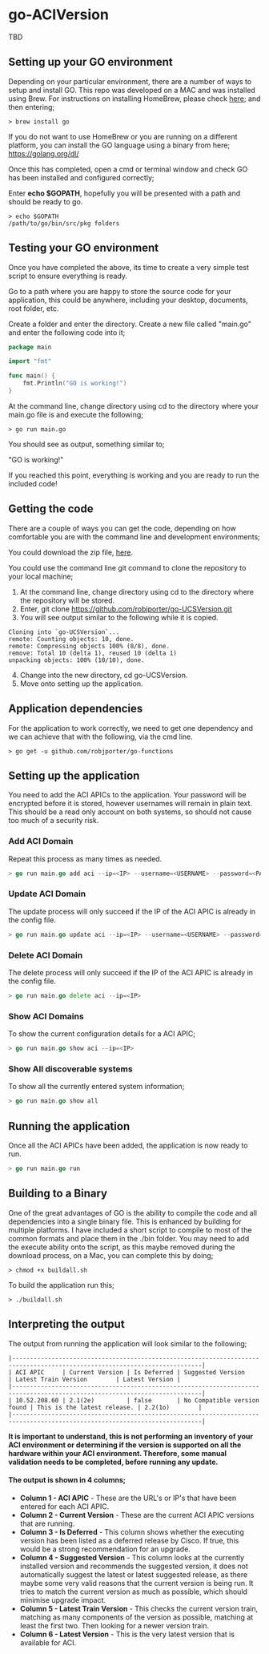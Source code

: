 # go-ACIVersion
TBD

## Setting up your GO environment
Depending on your particular environment, there are a number of ways to setup and install GO.  This repo was developed on a MAC and was installed using Brew.  For instructions on installing HomeBrew, please check [here](https://brew.sh/); and then entering;
```fish
> brew install go
```

If you do not want to use HomeBrew or you are running on a different platform, you can install the GO language using a binary from here;
https://golang.org/dl/

Once this has completed, open a cmd or terminal window and check GO has been installed and configured correctly;

Enter <b>echo $GOPATH</b>, hopefully you will be presented with a path and should be ready to go.

```fish
> echo $GOPATH
/path/to/go/bin/src/pkg folders
```

## Testing your GO environment
Once you have completed the above, its time to create a very simple test script to ensure everything is ready.

Go to a path where you are happy to store the source code for your application, this could be anywhere, including your desktop, documents, root folder, etc.

Create a folder and enter the directory.  Create a new file called "main.go" and enter the following code into it;

```go
package main

import "fmt"

func main() {
    fmt.Println("GO is working!")
}
```

At the command line, change directory using cd to the directory where your main.go file is and execute the following;
```fish
> go run main.go
```

You should see as output, something similar to;

"GO is working!"

If you reached this point, everything is working and you are ready to run the included code!

## Getting the code
There are a couple of ways you can get the code, depending on how comfortable you are with the command line and development environments;

You could download the zip file, [here](https://github.com/robjporter/go-UCSVersion/archive/master.zip).

You could use the command line git command to clone the repository to your local machine;
1. At the command line, change directory using cd to the directory where the repository will be stored.
2. Enter, git clone https://github.com/robjporter/go-UCSVersion.git
3. You will see output similar to the following while it is copied.
```fish
Cloning into `go-UCSVersion`...
remote: Counting objects: 10, done.
remote: Compressing objects 100% (8/8), done.
remove: Total 10 (delta 1), reused 10 (delta 1)
unpacking objects: 100% (10/10), done.
```
4. Change into the new directory, cd go-UCSVersion.
5. Move onto setting up the application.

## Application dependencies
For the application to work correctly, we need to get one dependency and we can achieve that with the following, via the cmd line.
```fish
> go get -u github.com/robjporter/go-functions
```

## Setting up the application
You need to add the ACI APICs to the application.  Your password will be encrypted before it is stored, however usernames will remain in plain text.  This should be a read only account on both systems, so should not cause too much of a security risk.

### Add ACI Domain
Repeat this process as many times as needed.
```go
> go run main.go add aci --ip=<IP> --username=<USERNAME> --password=<PASSWORD>
```

### Update ACI Domain
The update process will only succeed if the IP of the ACI APIC is already in the config file.
```go
> go run main.go update aci --ip=<IP> --username=<USERNAME> --password=<PASSWORD>
```

### Delete ACI Domain
The delete process will only succeed if the IP of the ACI APIC is already in the config file.
```go
> go run main.go delete aci --ip=<IP>
```
### Show ACI Domains
To show the current configuration details for a ACI APIC;
```go
> go run main.go show aci --ip=<IP>
```

### Show All discoverable systems
To show all the currently entered system information;
```go
> go run main.go show all
```

## Running the application
Once all the ACI APICs have been added, the application is now ready to run.
```go
> go run main.go run
```

## Building to a Binary
One of the great advantages of GO is the ability to compile the code and all dependencies into a single binary file.  This is enhanced by building for multiple platforms.  I have included a short script to compile to most of the common formats and place them in the ./bin folder.  You may need to add the execute ability onto the script, as this maybe removed during the download process, on a Mac, you can complete this by doing;
```fish
> chmod +x buildall.sh
```
To build the application run this;
```fish
> ./buildall.sh
```

## Interpreting the output
The output from running the application will look similar to the following;
```fish
|---------------------------------------------------------------------------------------------------------------------------|
| ACI APIC     | Current Version | Is Deferred | Suggested Version           | Latest Train Version        | Latest Version |
|---------------------------------------------------------------------------------------------------------------------------|
| 10.52.208.60 | 2.1(2e)         | false       | No Compatible version found | This is the latest release. | 2.2(1o)        |
|---------------------------------------------------------------------------------------------------------------------------|
```

**It is important to understand, this is not performing an inventory of your ACI environment or determining if the version is supported on all the hardware within your ACI environment.  Therefore, some manual validation needs to be completed, before running any update.**

#### The output is shown in 4 columns;
* **Column 1 - ACI APIC** - These are the URL's or IP's that have been entered for each ACI APIC.
* **Column 2 - Current Version** - These are the current ACI APIC versions that are running.
* **Column 3 - Is Deferred** - This column shows whether the executing version has been listed as a deferred release by Cisco.  If true, this would be a strong recommendation for an upgrade.
* **Column 4 - Suggested Version** - This column looks at the currently installed version and recommends the suggested version, it does not automatically suggest the latest or latest suggested release, as there maybe some very valid reasons that the current version is being run.  It tries to match the current version as much as possible, which should minimise upgrade impact.
* **Column 5 - Latest Train Version** - This checks the current version train, matching as many components of the version as possible, matching at least the first two.  Then looking for a newer version train.
* **Column 6 - Latest Version** - This is the very latest version that is available for ACI.